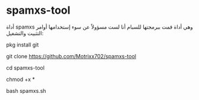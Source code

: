 # spamxs-tool
أداة spamxs وهي أداة قمت ببرمجتها للسبام أنا لست مسؤولاً عن سوء إستخدامها 
أوامر التثبيت والتشغيل:


pkg install git 



git clone https://github.com/Motrixx702/spamxs-tool



cd spamxs-tool



chmod +x *




bash spamxs.sh

